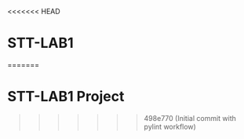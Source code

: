 <<<<<<< HEAD
# STT-LAB1
=======
# STT-LAB1 Project
>>>>>>> 498e770 (Initial commit with pylint workflow)
